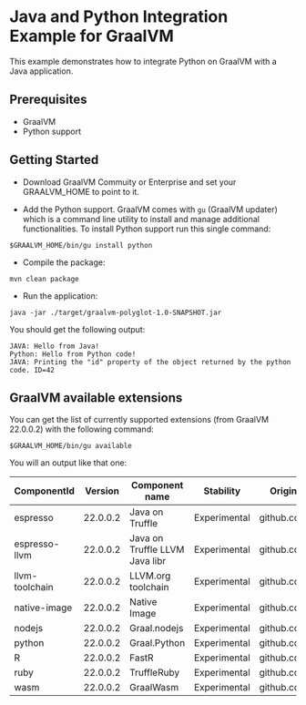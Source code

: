 # Java and Python Integration Example for GraalVM

This example demonstrates how to integrate Python on GraalVM with a Java application.

## Prerequisites

- GraalVM
- Python support

## Getting Started

- Download GraalVM Commuity or Enterprise and set your GRAALVM_HOME to point to it.

- Add the Python support. GraalVM comes with `gu` (GraalVM updater) which is a command line utility to install and manage additional functionalities. To install Python support run this single command:

```shell
$GRAALVM_HOME/bin/gu install python
```

- Compile the package:

```shell
mvn clean package
```

- Run the application:

```shell
java -jar ./target/graalvm-polyglot-1.0-SNAPSHOT.jar
```  

You should get the following output:

```shell
JAVA: Hello from Java!
Python: Hello from Python code!
JAVA: Printing the "id" property of the object returned by the python code. ID=42
```

## GraalVM available extensions

You can get the list of currently supported extensions (from GraalVM 22.0.0.2) with the following command:

```shell
$GRAALVM_HOME/bin/gu available
```

You will an output like that one:

|ComponentId      |        Version     |        Component name            |    Stability          |           Origin |
|-----------------|--------------------|----------------------------------|-----------------------|---------------------|
|espresso         |        22.0.0.2    |        Java on Truffle              | Experimental       |           github.com|
|espresso-llvm     |       22.0.0.2    |        Java on Truffle LLVM Java libr|Experimental       |           github.com|
|llvm-toolchain     |      22.0.0.2    |        LLVM.org toolchain            |Experimental       |           github.com|
|native-image     |        22.0.0.2    |        Native Image                  |Experimental       |           github.com|
|nodejs           |        22.0.0.2    |        Graal.nodejs                  |Experimental       |           github.com|
|python          |         22.0.0.2    |        Graal.Python                  |Experimental       |           github.com|
|R               |         22.0.0.2    |        FastR                         |Experimental       |           github.com|
|ruby           |          22.0.0.2    |        TruffleRuby                   |Experimental       |           github.com|
|wasm           |          22.0.0.2    |        GraalWasm                     |Experimental       |           github.com|
